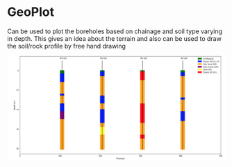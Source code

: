 # GeoPlot
Can be used to plot the boreholes based on chainage and soil type varying in depth. 
This gives an idea about the terrain and also can be used to draw the soil/rock profile by free hand drawing

![alt text](https://github.com/kavyajeetbora/GeoPlot/blob/master/geoplot.png)
